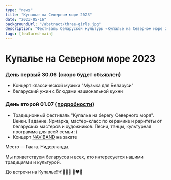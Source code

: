 ```yaml
---
type: "news"
title: "Купалье на Северном море 2023"
date: "2023-05-16"
backgroundUrl: "/abstract/three-girls.jpg"
description: "Фестиваль беларуской культуры «Купалье на Северном море 2023»"
tags: [featured-main]
---
```


# Купалье на Северном море 2023

### День первый 30.06 (скоро будет объявлен)
- Концерт классической музыки "Музыка для Беларуси"
- беларуский ужин с блюдами национальной кухни

### День второй 01.07 [(подробности)](https://www.belarusians.nl/ru/events/kupalle-2023-2)
- Традиционный фестиваль "Купалье на берегу Северного моря". Венки. Гадание. Ярмарка, мастер-класс по керамике и раритеты от беларуских мастеров и художников. Песни, танцы, культурная программа для всей семьи :)
- Концерт [NAVIBAND](https://www.instagram.com/naviband/) на закате

Место — Гаага. Нидерланды.

Мы приветствуем беларусов и всех, кто интересуется нашими традициями и культурой.

До встречи на Купалье!☀️🌾🌸🔥 🤍❤️🤍
